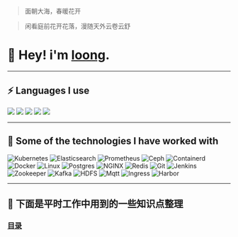 > 面朝大海，春暖花开

> 闲看庭前花开花落，漫随天外云卷云舒

# 👨 Hey! i'm [loong](https://blog.lingwenlong.com).

---
## ⚡ Languages I use

 ![](https://img.shields.io/badge/Python-lightgrey?logo=PYTHON)  ![](https://img.shields.io/badge/Scala-lightgrey?logo=scala)  ![](https://img.shields.io/badge/Java-lightgrey?logo=java)  ![](https://img.shields.io/badge/CSharp-lightgrey?logo=Csharp)  ![](https://img.shields.io/badge/Go-lightgrey?logo=go)



---

## 🚀 Some of the technologies I have worked with

 ![Kubernetes](https://img.shields.io/badge/Kubernetes-lightgrey?logo=kubernetes) ![Elasticsearch](https://img.shields.io/badge/Elasticsearch-lightgrey?logo=elasticsearch) ![Prometheus](https://img.shields.io/badge/Prometheus-lightgrey?logo=prometheus) ![Ceph](https://img.shields.io/badge/Ceph-lightgrey?logo=ceph) ![Containerd](https://img.shields.io/badge/Containerd-lightgrey?logo=Containerd) ![Docker](https://img.shields.io/badge/Docker-lightgrey?logo=docker) ![Linux](https://img.shields.io/badge/Linux-lightgrey?logo=linux) ![Postgres](https://img.shields.io/badge/Postgresql-lightgrey?logo=postgresql) ![NGINX](https://img.shields.io/badge/Nginx-lightgrey?logo=nginx) ![Redis](https://img.shields.io/badge/Redis-lightgrey?logo=redis) ![Git](https://img.shields.io/badge/Git-lightgrey?logo=git) ![Jenkins](https://img.shields.io/badge/Jenkins-lightgrey?logo=jenkins) ![Zookeeper](https://img.shields.io/badge/Zookeeper-lightgrey?logo=zookeeper) ![Kafka](https://img.shields.io/badge/Apache%20Kafka-lightgrey?logo=apache%20kafka) ![HDFS](https://img.shields.io/badge/Hdfs-lightgrey?logo=hdfs) ![Mqtt](https://img.shields.io/badge/Mqtt-lightgrey?logo=eclipse%20mosquitto) ![Ingress](https://img.shields.io/badge/Ingress-lightgrey?logo=Ingress) ![Harbor](https://img.shields.io/badge/Harbor-lightgrey?logo=Harbor)




---



## 🎏 下面是平时工作中用到的一些知识点整理

### [目录](SUMMARY.md)




